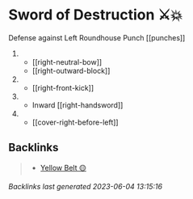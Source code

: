 # Sword of Destruction ⚔️💥

Defense against Left Roundhouse Punch
[[punches]]

1.  - [[right-neutral-bow]]
    - [[right-outward-block]]
2.  - [[right-front-kick]]
3.  - Inward [[right-handsword]]
4.  - [[cover-right-before-left]]

## Backlinks

> - [Yellow Belt 🟡](..\belts\yellow.md)

_Backlinks last generated 2023-06-04 13:15:16_

